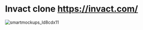 # Invact clone https://invact.com/



![smartmockups_ld8cdx11](https://user-images.githubusercontent.com/95513071/213970532-4eafb97f-a846-45ce-be69-5fd88305d258.png)
